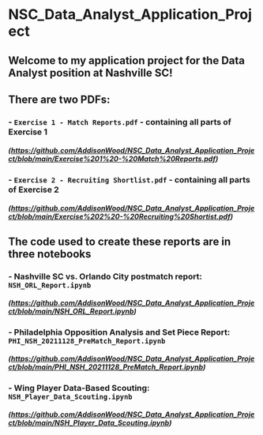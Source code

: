 # NSC_Data_Analyst_Application_Project

## Welcome to my application project for the Data Analyst position at Nashville SC!
## There are two PDFs:
### - `Exercise 1 - Match Reports.pdf` - containing all parts of Exercise 1
##### (https://github.com/AddisonWood/NSC_Data_Analyst_Application_Project/blob/main/Exercise%201%20-%20Match%20Reports.pdf)
### - `Exercise 2 - Recruiting Shortlist.pdf` - containing all parts of Exercise 2
##### (https://github.com/AddisonWood/NSC_Data_Analyst_Application_Project/blob/main/Exercise%202%20-%20Recruiting%20Shortist.pdf)

## The code used to create these reports are in three notebooks
### - Nashville SC vs. Orlando City postmatch report: `NSH_ORL_Report.ipynb`
##### (https://github.com/AddisonWood/NSC_Data_Analyst_Application_Project/blob/main/NSH_ORL_Report.ipynb)
### - Philadelphia Opposition Analysis and Set Piece Report: `PHI_NSH_20211128_PreMatch_Report.ipynb`
##### (https://github.com/AddisonWood/NSC_Data_Analyst_Application_Project/blob/main/PHI_NSH_20211128_PreMatch_Report.ipynb)
### - Wing Player Data-Based Scouting: `NSH_Player_Data_Scouting.ipynb`
##### (https://github.com/AddisonWood/NSC_Data_Analyst_Application_Project/blob/main/NSH_Player_Data_Scouting.ipynb)
